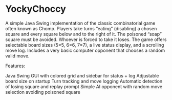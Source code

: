 # YockyChoccy
A simple Java Swing implementation of the classic combinatorial game often known as Chomp. Players take turns “eating” (disabling) a chosen square and every square below and to the right of it. The poisoned “soap” square must be avoided. Whoever is forced to take it loses. The game offers selectable board sizes (5×5, 6×6, 7×7), a live status display, and a scrolling move log. Includes a very basic computer opponent that chooses a random valid move.

Features:

Java Swing GUI with colored grid and sidebar for status + log
Adjustable board size on startup
Turn tracking and move logging
Automatic detection of losing square and replay prompt
Simple AI opponent with random move selection avoiding poisoned square
